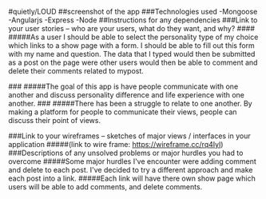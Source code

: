 #quietly/LOUD
##screenshot of the app
###Technologies used
  -Mongoose
  -Angularjs
  -Express
  -Node
##Instructions for any dependencies
###Link to your user stories – who are your users, what do they want, and why?
####<Role>
#####As a user I should be able to select the personality type of my choice which links to a show page with a form. I should be able to fill out this form with my name and question. The data that I typed would then be submitted as a post on the page were other users would then be able to comment and delete their comments related to mypost.


###<Goal>
#####The goal of this app is have people communicate with one another and discuss personality difference and life experience with one another.
###<Reason>
#####There has been a struggle to relate to one another. By making a platform for people to communicate their views, people can discuss their point of views.

###Link to your wireframes – sketches of major views / interfaces in your application
#####(link to wire frame: https://wireframe.cc/rq4Iyl)
###Descriptions of any unsolved problems or major hurdles you had to overcome
#####Some major hurdles I've encounter were adding comment and delete to each post. I've decided to try a different approach and make each post into a link.
#####Each link will have there own show page which users will be able to add comments, and delete comments.
